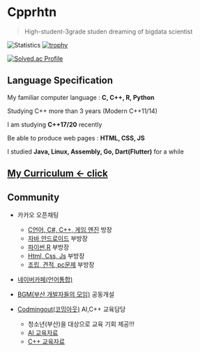 # Cpprhtn

> High-student-3grade studen dreaming of bigdata scientist

![Statistics](https://github-readme-stats.vercel.app/api?username=cpprhtn&show_icons=true)
[![trophy](https://github-profile-trophy.vercel.app/?username=cpprhtn&theme=chalk&row=2&column=4)](https://github.com/ryo-ma/github-profile-trophy)

[![Solved.ac Profile](http://mazassumnida.wtf/api/generate_badge?boj=xkzl9830)](https://solved.ac/xkzl9830)

## Language Specification

My familiar computer language : **C, C++, R, Python**

Studying C++ more than 3 years (Modern C++11/14)

I am studying **C++17/20** recently

Be able to produce web pages : **HTML, CSS, JS**

I studied **Java, Linux, Assembly, Go, Dart(Flutter)** for a while

## [My Curriculum <- click](./Curriculum.md)

## Community
  - 카카오 오픈채팅
    - [C언어, C#, C++, 게임 엔진](https://open.kakao.com/o/ghFjlzr) 방장
    - [자바,안드로이드](https://open.kakao.com/o/goAvtbOb) 부방장
    - [파이썬,R](https://open.kakao.com/o/gWvnqvF) 부방장
    - [Html, Css, Js](https://open.kakao.com/o/gm2yL8kb) 부방장
    - [조립, 견적, pc문제](https://open.kakao.com/o/gEI0jymb) 부방장
  - [네이버카페(언어통합)](https://cafe.naver.com/codecat)
  - [BGM(부산 개발자들의 모임)](https://open.kakao.com/o/gr972MTb) 공동개설


  - [Codmingout(코밍아웃)](https://github.com/CodmingOut) AI,C++ 교육담당
    - 청소년(부산)을 대상으로 교육 기회 제공!!!
    - [AI 교육자료](https://github.com/CodmingOut/AI_Mentoring) 
    - [C++ 교육자료](https://github.com/cpprhtn/Cpp_Study)

